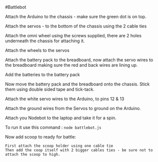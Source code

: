 #Battlebot

Attach the Arduino to the chassis - make sure the green dot is on top.

Attach the servos - to the bottom of the chassis using the 2 cable ties

Attach the omni wheel using the screws supplied, there are 2 holes underneath the chassis for attaching it.

Attach the wheels to the servos

Attach the battery pack to the breadboard, now attach the servo wires to the breadboard making sure the red 
and back wires are lining up.

Add the batteries to the battery pack

Now move the battery pack and the breadboard onto the chassis. Stick them using double sided tape and tick-tack.

Attach the white servo wires to the Arduino, to pins 12 & 13

Attach the ground wires from the Servos to ground on the Arduino.

Attach you Nodebot to the laptop and take it for a spin.

To run it use this command : ```node battlebot.js```
	
Now add scoop to ready for battle:

	First attach the scoop holder using one cable tie
	Then add the coop itself with 2 bigger cables ties - be sure not to attach the scoop to high.

